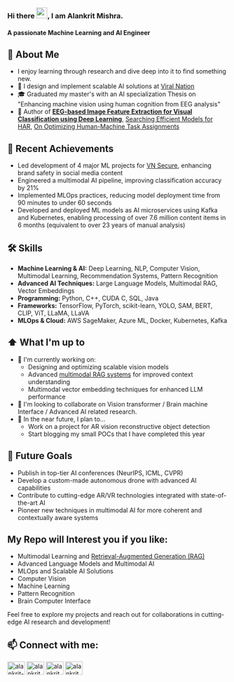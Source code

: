 ### Hi there <img src="https://media.giphy.com/media/hvRJCLFzcasrR4ia7z/giphy.gif" width="25">, I am Alankrit Mishra.
#### A passionate Machine Learning and AI Engineer

## 📖 About Me
- I enjoy learning through research and dive deep into it to find something new.
- 💼 I design and implement scalable AI solutions at [Viral Nation](https://www.viralnation.com/)
- 🎓 Graduated my master's with an AI specialization Thesis on "Enhancing machine vision using human cognition from EEG analysis"
- 📑 Author of [**EEG-based Image Feature Extraction for Visual Classification using Deep Learning**](https://arxiv.org/abs/2209.13090), [Searching Efficient Models for HAR](https://dl.acm.org/doi/abs/10.1145/3502803.3502809), [On Optimizing Human-Machine Task Assignments](https://arxiv.org/abs/1509.07543)

## 🚀 Recent Achievements
- Led development of 4 major ML projects for [VN Secure](https://www.viralnation.com/solution/secure/), enhancing brand safety in social media content
- Engineered a multimodal AI pipeline, improving classification accuracy by 21%
- Implemented MLOps practices, reducing model deployment time from 90 minutes to under 60 seconds
- Developed and deployed ML models as AI microservices using Kafka and Kubernetes, enabling processing of over 7.6 million content items in 6 months (equivalent to over 23 years of manual analysis)

## 🛠 Skills
- **Machine Learning & AI:** Deep Learning, NLP, Computer Vision, Multimodal Learning, Recommendation Systems, Pattern Recognition
- **Advanced AI Techniques:** Large Language Models, Multimodal RAG, Vector Embeddings
- **Programming:** Python, C++, CUDA C, SQL, Java
- **Frameworks:** TensorFlow, PyTorch, scikit-learn, YOLO, SAM, BERT, CLIP, ViT, LLaMA, LLaVA
- **MLOps & Cloud:** AWS SageMaker, Azure ML, Docker, Kubernetes, Kafka

## ⬆ What I'm up to
- 🔨 I'm currently working on:
  - Designing and optimizing scalable vision models
  - Advanced [multimodal RAG systems](RAG_Research\Multimodal_RAG_review.md) for improved context understanding
  - Multimodal vector embedding techniques for enhanced LLM performance
- 👯 I'm looking to collaborate on Vision transformer / Brain machine Interface / Advanced AI related research.
- 🎯 In the near future, I plan to...
  - Work on a project for AR vision reconstructive object detection
  - Start blogging my small POCs that I have completed this year

## 🔭 Future Goals
- Publish in top-tier AI conferences (NeurIPS, ICML, CVPR)
- Develop a custom-made autonomous drone with advanced AI capabilities
- Contribute to cutting-edge AR/VR technologies integrated with state-of-the-art AI
- Pioneer new techniques in multimodal AI for more coherent and contextually aware systems

## My Repo will Interest you if you like:
- Multimodal Learning and [Retrieval-Augmented Generation (RAG)](RAG_Research\Multimodal_RAG_review.md)
- Advanced Language Models and Multimodal AI
- MLOps and Scalable AI Solutions
- Computer Vision
- Machine Learning
- Pattern Recognition
- Brain Computer Interface

Feel free to explore my projects and reach out for collaborations in cutting-edge AI research and development!

## 📫 Connect with me:

<p align="left">
  <a href="https://linkedin.com/in/alankrit-mishra" target="_blank"><img src="https://raw.githubusercontent.com/rahuldkjain/github-profile-readme-generator/master/src/images/icons/Social/linked-in-alt.svg" alt="alankrit-mishra" height="30" width="40" /></a>
  <a href="https://github.com/alankritmishra" target="_blank"><img src="https://raw.githubusercontent.com/rahuldkjain/github-profile-readme-generator/master/src/images/icons/Social/github.svg" alt="alankritmishra" height="30" width="40" /></a>
  <a href="https://scholar.google.ca/citations?user=-1OUFPIAAAAJ" target="_blank"><img src="https://upload.wikimedia.org/wikipedia/commons/c/c7/Google_Scholar_logo.svg" alt="alankrit mishra" height="30" width="40" /></a>
  <a href="mailto:alankrit6mishra@gmail.com" target="_blank"><img src="https://upload.wikimedia.org/wikipedia/commons/7/7e/Gmail_icon_%282020%29.svg" alt="alankrit6mishra@gmail.com" height="30" width="40" /></a>
</p>

